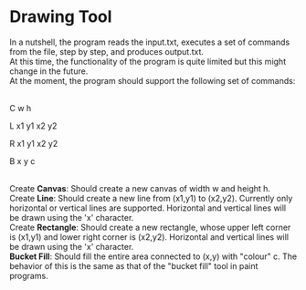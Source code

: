 <h1>Drawing Tool</h1>
In a nutshell, the program reads the input.txt, executes a set of commands from the file, step by step, and produces output.txt.<br>
At this time, the functionality of the program is quite limited but this might change in the future.<br>
At the moment, the program should support the following set of commands:<br><br>
<p>C w h</p>
<p>L x1 y1 x2 y2 </p>
<p>R x1 y1 x2 y2 </p>
<p>B x y c </p><br>
Create <b>Canvas</b>: Should create a new canvas of width w and height h.<br>
Create <b>Line</b>: Should create a new line from (x1,y1) to (x2,y2). Currently only horizontal or
vertical lines are supported. Horizontal and vertical lines will be drawn using the 'x'
character.<br>
Create <b>Rectangle</b>: Should create a new rectangle, whose upper left corner is (x1,y1) and
lower right corner is (x2,y2). Horizontal and vertical lines will be drawn using the 'x'
character.<br>
<b>Bucket Fill</b>: Should fill the entire area connected to (x,y) with "colour" c. The behavior of this
is the same as that of the "bucket fill" tool in paint programs.
